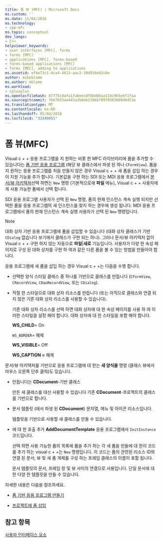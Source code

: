 ```yaml
---
title: 폼 뷰 (MFC) | Microsoft Docs
ms.custom: ''
ms.date: 11/04/2016
ms.technology:
- cpp-mfc
ms.topic: conceptual
dev_langs:
- C++
helpviewer_keywords:
- user interfaces [MFC], forms
- forms [MFC]
- applications [MFC], forms-based
- forms-based applications [MFC]
- forms [MFC], adding to applications
ms.assetid: efbe73c1-4ca4-4613-aac2-30d916e92c0e
author: mikeblome
ms.author: mblome
ms.workload:
- cplusplus
ms.openlocfilehash: 87775c8afa1fa6eec8fbbdbbaa11bc9b5e6f1faa
ms.sourcegitcommit: 76b7653ae443a2b8eb1186b789f8503609d6453e
ms.translationtype: MT
ms.contentlocale: ko-KR
ms.lasthandoff: 05/04/2018
ms.locfileid: "33349051"
---
```

# <a name="form-views-mfc"></a>폼 뷰(MFC)
Visual c + + 응용 프로그램을 지 원하는 비롯 한 MFC 라이브러리에 폼을 추가할 수 있습니다는 [폼 기반 응용 프로그램](../mfc/reference/creating-a-forms-based-mfc-application.md) (해당 뷰 클래스에서 파생 된 하나 `CFormView`). 폼을 지 원하는 응용 프로그램를 처음 만들지 않은 경우 Visual c + + 새 폼을 삽입 하는 경우이 지원 기능을 추가 합니다. 기본값을 구현 하는 SDI 또는 MDI 응용 프로그램에서 [문서/뷰 아키텍처](../mfc/document-view-architecture.md)선택 하면는 `New` 명령 (기본적으로에 **파일** 메뉴), Visual c + + 사용자에 게 사용 가능한 폼에서 선택 합니다.  
  
 SDI 응용 프로그램 사용자가 선택 된 `New` 명령, 폼의 현재 인스턴스 계속 실행 되지만 선택한 폼을 응용 프로그램의 새 인스턴스를 찾지 하는 경우에 생성 됩니다. MDI 응용 프로그램에서 폼의 현재 인스턴스 계속 실행 사용자가 선택 된 `New` 명령입니다.  
  
> [!NOTE]
>  대화 상자 기반 응용 프로그램에 폼을 삽입할 수 있습니다 (대화 상자 클래스가 기반 `CDialog` 없습니다 보기에서 클래스가 구현 되는 하나). 그러나 문서/뷰 아키텍처 없이 Visual c + + 구현 하지 않는 자동으로 **파일**&#124;**새로** 기능입니다. 사용자가 다양 한 속성 페이지로 구성 된 대화 상자를 구현 하 여과 같은 다른 폼을 볼 수 있는 방법을 만들어야 합니다.  
  
 응용 프로그램에 새 폼을 삽입 하는 경우 Visual c + +는 다음을 수행 합니다.  
  
-   선택한 양식 스타일 클래스 중 하나를 기반으로 클래스를 만듭니다 (`CFormView`, `CRecordView`, `CDaoRecordView`, 또는 `CDialog`).  
  
-   적절 한 스타일으로 대화 상자 리소스를 만듭니다 (또는 아직으로 클래스와 연결 되지 않은 기존 대화 상자 리소스를 사용할 수 있습니다).  
  
     기존 대화 상자 리소스를 선택 하면 대화 상자에 대 한 속성 페이지를 사용 하 여 이러한 스타일을 설정 해야 합니다. 대화 상자에 대 한 스타일을 포함 해야 합니다.  
  
     **WS_CHILD**= On  
  
     `WS_BORDER`= 해제  
  
     **WS_VISIBLE**= Off  
  
     **WS_CAPTION =** 해제  
  
 문서/뷰 아키텍처를 기반으로 응용 프로그램에 대 한는 **새 양식을** 명령 (클래스 뷰에서 마우스 오른쪽 단추 클릭)도 있습니다.  
  
-   만듭니다는 **CDocument**-기반 클래스  
  
     만든 새 클래스를 대신 사용할 수 있습니다 기존 **CDocument**-프로젝트의 클래스를 기반으로 합니다.  
  
-   문서 템플릿 (에서 파생 된 **CDocument**) 문자열, 메뉴 및 아이콘 리소스입니다.  
  
     템플릿을 기반으로 사용할 새 클래스를 만들 수 있습니다.  
  
-   에 대 한 호출 추가 **AddDocumentTemplate** 응용 프로그램에서 `InitInstance` 코드입니다.  
  
     선택 하면 사용 가능한 폼의 목록에 폼을 추가 하는 각 새 폼을 만들에 대 한이 코드를 추가 하는 visual c + +는 `New` 명령입니다. 이 코드는 폼의 관련된 리소스 ID와 연결 된 문서, 뷰 및 새 폼 개체를 구성 하는 프레임 클래스의 이름이 포함 됩니다.  
  
     문서 템플릿의 문서, 프레임 창 및 뷰 사이의 연결으로 사용입니다. 단일 문서에 대 한 다양 한 템플릿을 만들 수 있습니다.  
  
 자세한 내용은 다음을 참조하세요.  
  
-   [폼 기반 응용 프로그램 만들기](../mfc/reference/creating-a-forms-based-mfc-application.md)  
  
-   [프로젝트에 폼 삽입](../mfc/inserting-a-form-into-a-project.md)  
  
## <a name="see-also"></a>참고 항목  
 [사용자 인터페이스 요소](../mfc/user-interface-elements-mfc.md)
